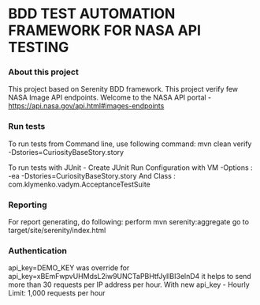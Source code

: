 # BDD TEST AUTOMATION FRAMEWORK FOR NASA API TESTING

### About this project
This project based on Serenity BDD framework.
This project verify few NASA Image API endpoints.
Welcome to the NASA API portal - https://api.nasa.gov/api.html#images-endpoints 

### Run tests
To run tests from Command line, use following command: mvn clean verify -Dstories=CuriosityBaseStory.story

To run tests with JUnit - Create JUnit Run Configuration with VM -Options : -ea  -Dstories=CuriosityBaseStory.story
And Class : com.klymenko.vadym.AcceptanceTestSuite

### Reporting
For report generating, do following:
perform mvn serenity:aggregate
go to target/site/serenity/index.html

### Authentication
api_key=DEMO_KEY was override for api_key=xBEmFwpvUHMdsL2iw9UNCTaPBHtfJyllBI3elnD4 
it helps to send more than 30 requests per IP address per hour.
With new api_key - Hourly Limit: 1,000 requests per hour